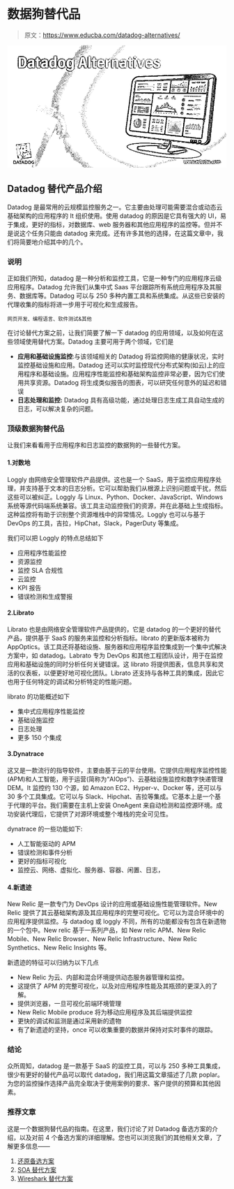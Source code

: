 # 数据狗替代品

> 原文：<https://www.educba.com/datadog-alternatives/>

![Datadog Alternatives](img/fed66439ccfb847e33620ff1b771cae1.png)



## Datadog 替代产品介绍

Datadog 是最常用的云规模监控服务之一。它主要由处理可能需要混合或动态云基础架构的应用程序的 It 组织使用。使用 datadog 的原因是它具有强大的 UI，易于集成，更好的指标，对数据库、web 服务器和其他应用程序的监控等。但并不是说这个任务只能由 datadog 来完成。还有许多其他的选择，在这篇文章中，我们将简要地介绍其中的几个。

### 说明

正如我们所知，datadog 是一种分析和监控工具，它是一种专门的应用程序云级应用程序。Datadog 允许我们从集中式 Saas 平台跟踪所有系统应用程序及其服务、数据库等。Datadog 可以与 250 多种内置工具和系统集成。从这些已安装的代理收集的指标将进一步用于可视化和生成报告。

<small>网页开发、编程语言、软件测试&其他</small>

在讨论替代方案之前，让我们简要了解一下 datadog 的应用领域，以及如何在这些领域使用替代方案。Datadog 主要可用于两个领域，它们是

*   **应用和基础设施监控**:与该领域相关的 Datadog 将监控网络的健康状况，实时监控基础设施和应用。Datadog 还可以实时监控现代分布式架构(如云)上的应用程序和基础设施。应用程序性能监控和基础架构监控非常必要，因为它们使用共享资源。Datadog 将生成类似报告的图表，可以研究任何意外的延迟和错误
*   **日志处理和监控:** Datadog 具有高级功能，通过处理日志生成工具自动生成的日志，可以解决复杂的问题。

### 顶级数据狗替代品

让我们来看看用于应用程序和日志监控的数据狗的一些替代方案。

#### 1.对数地

Loggly 由网络安全管理软件产品提供。这也是一个 SaaS，用于监控应用程序处理，并支持基于文本的日志分析。它可以帮助我们从根源上识别问题或干扰，然后这些可以被纠正。Loggly 与 Linux、Python、Docker、JavaScript、Windows 系统等源代码端系统兼容。该工具主动监控我们的资源，并在此基础上生成指标。这种监控将有助于识别整个资源堆栈中的异常情况。Loggly 也可以与基于 DevOps 的工具，吉拉，HipChat，Slack，PagerDuty 等集成。

我们可以把 Loggly 的特点总结如下

*   应用程序性能监控
*   资源监控
*   监控 SLA 合规性
*   云监控
*   KPI 报告
*   错误检测和生成警报

#### 2.Librato

Librato 也是由网络安全管理软件产品提供的，它是 datadog 的一个更好的替代产品，提供基于 SaaS 的服务来监控和分析指标。librato 的更新版本被称为 AppOptics。该工具还将基础设施、服务器和应用程序监控集成到一个集中式解决方案中，如 datadog。Labrato 专为 DevOps 和其他工程团队设计，用于在监控应用和基础设施的同时分析任何关键错误。这 librato 将提供图表，信息共享和灵活的仪表板，以便更好地可视化团队。Librato 还支持与各种工具的集成，因此它也用于任何特定的调试和分析特定的性能问题。

librato 的功能概述如下

*   集中式应用程序性能监控
*   基础设施监控
*   日志处理
*   更多 150 个集成

#### 3.Dynatrace

这又是一款流行的指导软件，主要由基于云的平台使用。它提供应用程序监控性能(APM)和人工智能，用于运营(简称为“AIOps”)、云基础设施监控和数字快递管理 DEM。It 监控约 130 个源，如 Amazon EC2、Hyper-v、Docker 等，还可以与 30 多个工具集成。它可以与 Slack、Hipchat、吉拉等集成。它基本上是一个基于代理的平台。我们需要在主机上安装 OneAgent 来自动检测和监控源环境。成功安装代理后，它提供了对源环境或整个堆栈的完全可见性。

dynatrace 的一些功能如下:

*   人工智能驱动的 APM
*   错误检测和事件分析
*   更好的指标可视化
*   监控云、网络、虚拟化、服务器、容器、闲置、日志，

#### 4.新遗迹

New Relic 是一款专门为 DevOps 设计的应用或基础设施性能管理软件。New Relic 提供了其云基础架构源及其应用程序的完整可视化。它可以为混合环境中的应用程序提供监控。与 datadog 或 loggly 不同，所有的功能都没有包含在新遗物的一个包中。New relic 基于一系列产品，如 New relic APM、New Relic Mobile、New Relic Browser、New Relic Infrastructure、New Relic Synthetics、New Relic Insights 等。

新遗迹的特征可以归纳为以下几点

*   New Relic 为云、内部和混合环境提供动态服务器管理和监控。
*   这提供了 APM 的完整可视化，以及对应用程序性能及其瓶颈的更深入的了解。
*   提供浏览器，一旦可视化前端环境管理
*   New Relic Mobile produce 将为移动应用程序及其后端提供监控
*   更快的调试和监测是通过采用新的遗物
*   有了新遗迹的坚持，once 可以收集重要的数据并保持对实时事件的跟踪。

### 结论

众所周知，datadog 是一款基于 SaaS 的监控工具，可以与 250 多种工具集成，很少有更好的替代产品可以取代 datadog，我们用这篇文章描述了几款 poplar。为您的监控操作选择产品完全取决于使用案例的要求、客户提供的预算和其他因素。

### 推荐文章

这是一个数据狗替代品的指南。在这里，我们讨论了对 Datadog 备选方案的介绍，以及对前 4 个备选方案的详细理解。您也可以浏览我们的其他相关文章，了解更多信息——

1.  [还原备选方案](https://www.educba.com/redux-alternatives/)
2.  [SOA 替代方案](https://www.educba.com/soa-alternatives/)
3.  [Wireshark 替代方案](https://www.educba.com/wireshark-alternatives/)





